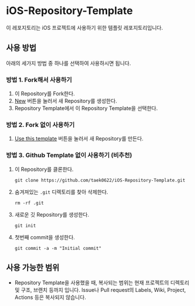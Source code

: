 # iOS-Repository-Template
이 레포지토리는 iOS 프로젝트에 사용하기 위한 템플릿 레포지토리입니다.

## 사용 방법

아래의 세가지 방법 중 하나를 선택하여 사용하시면 됩니다.

### 방법 1. Fork해서 사용하기

1. 이 Repository를 Fork한다.
2. [New](https://github.com/new) 버튼을 눌러서 새 Repository를 생성한다.
3. Repository Template에서 이 Repository Template을 선택한다.

### 방법 2. Fork 없이 사용하기

1. [Use this template](https://github.com/taek0622/iOS-Repository-Template/generate) 버튼을 눌러서 새 Repository를 만든다.

### 방법 3. Github Template 없이 사용하기 (비추천)

1. 이 Repository를 클론한다.

   `git clone https://github.com/taek0622/iOS-Repository-Template.git`

2. 숨겨져있는 `.git` 디렉토리를 찾아 삭제한다.

   `rm -rf .git`

3. 새로운 깃 Repository를 생성한다.

   `git init`

4. 첫번째 commit을 생성한다.

   `git commit -a -m "Initial commit"`

## 사용 가능한 범위
- Repository Template을 사용했을 때, 복사되는 범위는 현재 프로젝트의 디렉토리 및 구조, 브랜치 등까지 입니다. Issue나 Pull request의 Labels, Wiki, Project, Actions 등은 복사되지 않습니다.
